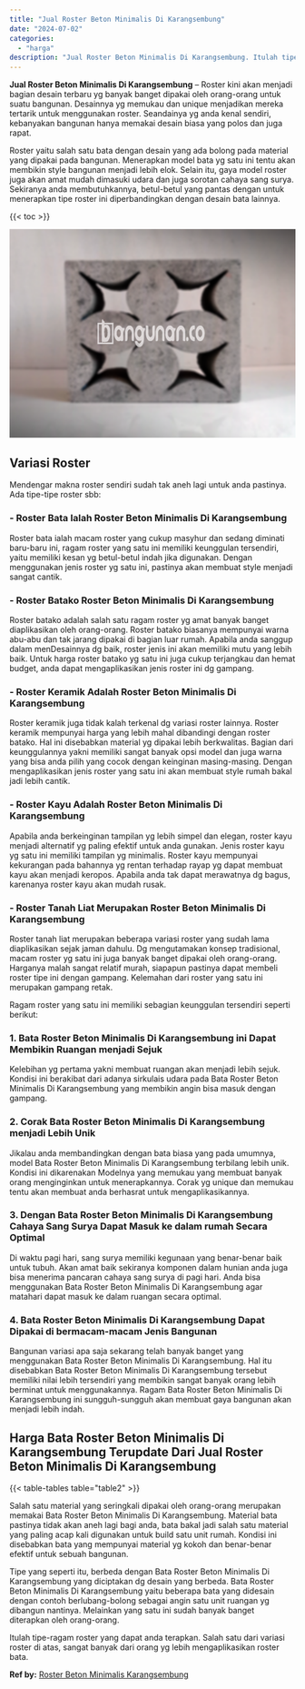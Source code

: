 ```yaml
---
title: "Jual Roster Beton Minimalis Di Karangsembung"
date: "2024-07-02"
categories: 
  - "harga"
description: "Jual Roster Beton Minimalis Di Karangsembung. Itulah tipe-ragam roster yang dapat anda terapkan. Salah satu dari variasi roster di atas, sangat banyak dari o..."
---
```


**Jual Roster Beton Minimalis Di Karangsembung** – Roster kini akan menjadi bagian desain terbaru yg banyak banget dipakai oleh orang-orang untuk suatu bangunan. Desainnya yg memukau dan unique menjadikan mereka tertarik untuk menggunakan roster. Seandainya yg anda kenal sendiri, kebanyakan bangunan hanya memakai desain biasa yang polos dan juga rapat.

Roster yaitu salah satu bata dengan desain yang ada bolong pada material yang dipakai pada bangunan. Menerapkan model bata yg satu ini tentu akan membikin style bangunan menjadi lebih elok. Selain itu, gaya model roster juga akan amat mudah dimasuki udara dan juga sorotan cahaya sang surya. Sekiranya anda membutuhkannya, betul-betul yang pantas dengan untuk menerapkan tipe roster ini diperbandingkan dengan desain bata lainnya.

{{< toc >}}

![Jual Roster Beton Minimalis Di Karangsembung](/images/bata-roster-minimalis-22.png)

## Variasi Roster

Mendengar makna roster sendiri sudah tak aneh lagi untuk anda pastinya. Ada tipe-tipe roster sbb:

### \- Roster Bata Ialah Roster Beton Minimalis Di Karangsembung

Roster bata ialah macam roster yang cukup masyhur dan sedang diminati baru-baru ini, ragam roster yang satu ini memiliki keunggulan tersendiri, yaitu memiliki kesan yg betul-betul indah jika digunakan. Dengan menggunakan jenis roster yg satu ini, pastinya akan membuat style menjadi sangat cantik.

### \- Roster Batako Roster Beton Minimalis Di Karangsembung

Roster batako adalah salah satu ragam roster yg amat banyak banget diaplikasikan oleh orang-orang. Roster batako biasanya mempunyai warna abu-abu dan tak jarang dipakai di bagian luar rumah. Apabila anda sanggup dalam menDesainnya dg baik, roster jenis ini akan memiliki mutu yang lebih baik. Untuk harga roster batako yg satu ini juga cukup terjangkau dan hemat budget, anda dapat mengaplikasikan jenis roster ini dg gampang.

### \- Roster Keramik Adalah Roster Beton Minimalis Di Karangsembung

Roster keramik juga tidak kalah terkenal dg variasi roster lainnya. Roster keramik mempunyai harga yang lebih mahal dibandingi dengan roster batako. Hal ini disebabkan material yg dipakai lebih berkwalitas. Bagian dari keunggulannya yakni memiliki sangat banyak opsi model dan juga warna yang bisa anda pilih yang cocok dengan keinginan masing-masing. Dengan mengaplikasikan jenis roster yang satu ini akan membuat style rumah bakal jadi lebih cantik.

### \- Roster Kayu Adalah Roster Beton Minimalis Di Karangsembung

Apabila anda berkeinginan tampilan yg lebih simpel dan elegan, roster kayu menjadi alternatif yg paling efektif untuk anda gunakan. Jenis roster kayu yg satu ini memiliki tampilan yg minimalis. Roster kayu mempunyai kekurangan pada bahannya yg rentan terhadap rayap yg dapat membuat kayu akan menjadi keropos. Apabila anda tak dapat merawatnya dg bagus, karenanya roster kayu akan mudah rusak.

### \- Roster Tanah Liat Merupakan Roster Beton Minimalis Di Karangsembung

Roster tanah liat merupakan beberapa variasi roster yang sudah lama diaplikasikan sejak jaman dahulu. Dg mengutamakan konsep tradisional, macam roster yg satu ini juga banyak banget dipakai oleh orang-orang. Harganya malah sangat relatif murah, siapapun pastinya dapat membeli roster tipe ini dengan gampang. Kelemahan dari roster yang satu ini merupakan gampang retak.

Ragam roster yang satu ini memiliki sebagian keunggulan tersendiri seperti berikut:

### 1\. Bata Roster Beton Minimalis Di Karangsembung ini Dapat Membikin Ruangan menjadi Sejuk

Kelebihan yg pertama yakni membuat ruangan akan menjadi lebih sejuk. Kondisi ini berakibat dari adanya sirkulais udara pada Bata Roster Beton Minimalis Di Karangsembung yang membikin angin bisa masuk dengan gampang.

### 2\. Corak Bata Roster Beton Minimalis Di Karangsembung menjadi Lebih Unik

Jikalau anda membandingkan dengan bata biasa yang pada umumnya, model Bata Roster Beton Minimalis Di Karangsembung terbilang lebih unik. Kondisi ini dikarenakan Modelnya yang memukau yang membuat banyak orang menginginkan untuk menerapkannya. Corak yg unique dan memukau tentu akan membuat anda berhasrat untuk mengaplikasikannya.

### 3\. Dengan Bata Roster Beton Minimalis Di Karangsembung Cahaya Sang Surya Dapat Masuk ke dalam rumah Secara Optimal

Di waktu pagi hari, sang surya memiliki kegunaan yang benar-benar baik untuk tubuh. Akan amat baik sekiranya komponen dalam hunian anda juga bisa menerima pancaran cahaya sang surya di pagi hari. Anda bisa menggunakan Bata Roster Beton Minimalis Di Karangsembung agar matahari dapat masuk ke dalam ruangan secara optimal.

### 4\. Bata Roster Beton Minimalis Di Karangsembung Dapat Dipakai di bermacam-macam Jenis Bangunan

Bangunan variasi apa saja sekarang telah banyak banget yang menggunakan Bata Roster Beton Minimalis Di Karangsembung. Hal itu disebabkan Bata Roster Beton Minimalis Di Karangsembung tersebut memiliki nilai lebih tersendiri yang membikin sangat banyak orang lebih berminat untuk menggunakannya. Ragam Bata Roster Beton Minimalis Di Karangsembung ini sungguh-sungguh akan membuat gaya bangunan akan menjadi lebih indah.

## Harga Bata Roster Beton Minimalis Di Karangsembung Terupdate Dari Jual Roster Beton Minimalis Di Karangsembung

{{< table-tables table="table2" >}}

Salah satu material yang seringkali dipakai oleh orang-orang merupakan memakai Bata Roster Beton Minimalis Di Karangsembung. Material bata pastinya tidak akan aneh lagi bagi anda, bata bakal jadi salah satu material yang paling acap kali digunakan untuk build satu unit rumah. Kondisi ini disebabkan bata yang mempunyai material yg kokoh dan benar-benar efektif untuk sebuah bangunan.

Tipe yang seperti itu, berbeda dengan Bata Roster Beton Minimalis Di Karangsembung yang diciptakan dg desain yang berbeda. Bata Roster Beton Minimalis Di Karangsembung yaitu beberapa bata yang didesain dengan contoh berlubang-bolong sebagai angin satu unit ruangan yg dibangun nantinya. Melainkan yang satu ini sudah banyak banget diterapkan oleh orang-orang.

Itulah tipe-ragam roster yang dapat anda terapkan. Salah satu dari variasi roster di atas, sangat banyak dari orang yg lebih mengaplikasikan roster bata.

**Ref by:** [Roster Beton Minimalis Karangsembung](https://id.wikipedia.org/wiki/Roster)
